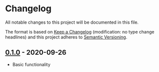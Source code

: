 # Changelog

All notable changes to this project will be documented in this file.

The format is based on [Keep a Changelog](http://keepachangelog.com/en/1.0.0/)
(modification: no type change headlines) and this project adheres to
[Semantic Versioning](http://semver.org/spec/v2.0.0.html).

## [0.1.0] - 2020-09-26

- Basic functionality

[0.1.0]: https://github.com/StylusFrost/inpage-provider/releases/v0.1.0
